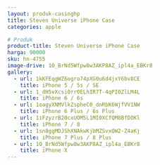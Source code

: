 ```yaml
---
layout: produk-casinghp
title: Steven Universe iPhone Case
categories: apple

# Produk
product-title: Steven Universe iPhone Case
harga: 90000
sku: hn-4755
image-drive: 1O_BrNd5Wfpw8w3AKP8AZ_ipl4a_EBKr8
gallery:
  - url: 1kKFEqgWZ6ogro74pXG0u6d4jxY6bv8CE
    title: iPhone 5 / 5s / SE
  - url: 1_dH5vXcsi0rr0ELhIR7T-4qPI0ZlLM4L
    title: iPhone 6 / 6s
  - url: 1oagyXNMVlkZspheC0_dnRbK6WjfVV1NW
    title: iPhone 6 Plus / 6s Plus
  - url: 1iFzyzrB20cxUOM5L1MI0XCfQM8BfDOKl
    title: iPhone 7 / 8
  - url: 1sn8ggMDJShXNAkwKjbMZSvxQW2-Z4aKj
    title: iPhone 7 Plus / 8 Plus
  - url: 1O_BrNd5Wfpw8w3AKP8AZ_ipl4a_EBKr8
    title: iPhone X
---
```

